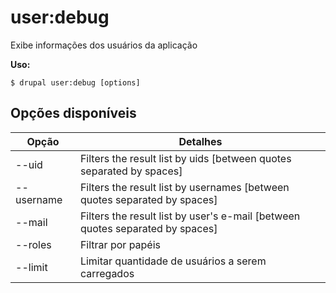 # user:debug
Exibe informações dos usuários da aplicação

**Uso:**
```
$ drupal user:debug [options]
```

## Opções disponíveis
Opção | Detalhes
-------|-------------
--uid | Filters the result list by uids [between quotes separated by spaces]
--username | Filters the result list by usernames [between quotes separated by spaces]
--mail | Filters the result list by user's e-mail [between quotes separated by spaces]
--roles | Filtrar por papéis
--limit | Limitar quantidade de usuários a serem carregados
